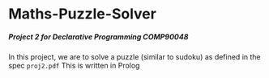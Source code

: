 # Maths-Puzzle-Solver
##### Project 2 for Declarative Programming COMP90048
In this project, we are to solve a puzzle (similar to sudoku) as defined in the spec `proj2.pdf`
This is written in Prolog
